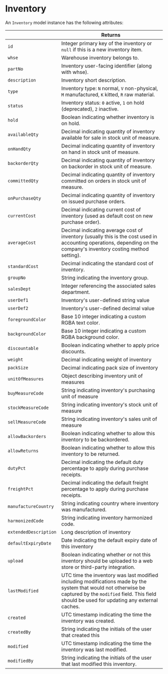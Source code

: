 # Inventory

An `Inventory` model instance has the following attributes:

|   | Returns |
| --- | --- |
| `id` | Integer primary key of the inventory or `null` if this is a new inventory item. |
| `whse` | Warehouse inventory belongs to. |
| `partNo` | Inventory user-facing identifier (along with whse). |
| `description` | Inventory short description. |
| `type` | Inventory type: `N` normal, `V` non-physical, `M` manufactured, `K` kitted, `R` raw material. |
| `status` | Inventory status: `0` active, `1` on hold (deprecated), `2` inactive. |
| `hold` | Boolean indicating whether inventory is on hold. |
| `availableQty` | Decimal indicating quantity of inventory available for sale in stock unit of measure. |
| `onHandQty` | Decimal indicating quantity of inventory on hand in stock unit of measure. |
| `backorderQty` | Decimal indicating quantity of inventory on backorder in stock unit of measure. |
| `committedQty` | Decimal indicating quantity of inventory committed on orders in stock unit of measure. |
| `onPurchaseQty` | Decimal indicating quantity of inventory on issued purchase orders. |
| `currentCost` | Decimal indicating current cost of inventory (used as default cost on new purchase order). |
| `averageCost` | Decimal indicating average cost of inventory (usually this is the cost used in accounting operations, depending on the company's inventory costing method setting). |
| `standardCost` | Decimal indicating the standard cost of inventory. |
| `groupNo` | String indicating the inventory group. |
| `salesDept` | Integer referencing the associated sales department. |
| `userDef1` | Inventory's user-defined string value |
| `userDef2` | Inventory's user-defined decimal value |
| `foregroundColor` | Base 10 integer indicating a custom RGBA text color. |
| `backgroundColor` | Base 10 integer indicating a custom RGBA background color. |
| `discountable` | Boolean indicating whether to apply price discounts. |
| `weight` | Decimal indicating weight of inventory |
| `packSize` | Decimal indicating pack size of inventory |
| `unitOfMeasures` | Object describing inventory unit of measures |
| `buyMeasureCode` | String indicating inventory's purchasing unit of measure |
| `stockMeasureCode` | String indicating inventory's stock unit of measure |
| `sellMeasureCode` | String indicating inventory's sales unit of measure |
| `allowBackorders` | Boolean indicating whether to allow this inventory to be backordered. |
| `allowReturns` | Boolean indicating whether to allow this inventory to be returned. |
| `dutyPct` | Decimal indicating the default duty percentage to apply during purchase receipts. |
| `freightPct` | Decimal indicating the default freight percentage to apply during purchase receipts. |
| `manufactureCountry` | String indicating country where inventory was manufactured. |
| `harmonizedCode` | String indicating inventory harmonized code. |
| `extendedDescription` | Long description of inventory |
| `defaultExpiryDate` | Date indicating the default expiry date of this inventory |
| `upload` | Boolean indicating whether or not this inventory should be uploaded to a web store or third-party integration. |
| `lastModified` | UTC time the inventory was last modified including modifications made by the system that would not otherwise be captured by the `modified` field. This field should be used for updating any external caches. |
| `created` | UTC timestamp indicating the time the inventory was created. |
| `createdBy` | String indicating the initials of the user that created this
| `modified` | UTC timestamp indicating the time the inventory was last modified. |
| `modifiedBy` | String indicating the initials of the user that last modified this inventory. |
